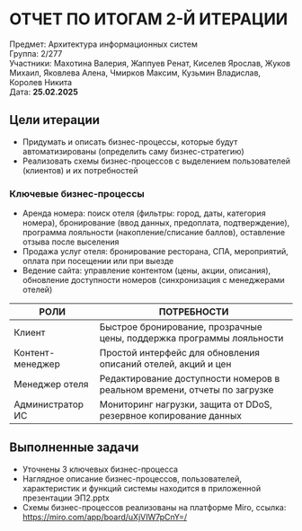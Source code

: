 # ОТЧЕТ ПО ИТОГАМ 2-Й ИТЕРАЦИИ
Предмет: Архитектура информационных систем  
Группа: 2/277  
Участники: Махотина Валерия, Жаппуев Ренат, Киселев Ярослав, Жуков Михаил, Яковлева Алена, Чмирков Максим, Кузьмин Владислав, Королев Никита  
Дата: **25.02.2025**

## Цели итерации
- Придумать и описать бизнес-процессы, которые будут автоматизированы (определить саму бизнес-стратегию)
- Реализовать схемы бизнес-процессов с выделением пользователей (клиентов) и их потребностей

### Ключевые бизнес-процессы
- Аренда номера: поиск отеля (фильтры: город, даты, категория номера), бронирование (ввод данных, предоплата, подтверждение),
программа лояльности (накопление/списание баллов), оставление отзыва после выселения
- Продажа услуг отеля: бронирование ресторана, СПА, мероприятий, оплата при посещении или при выезде
- Ведение сайта: управление контентом (цены, акции, описания), обновление доступности номеров (синхронизация с менеджерами отелей)

|РОЛИ|ПОТРЕБНОСТИ|
|---|---|
Клиент           | Быстрое бронирование, прозрачные цены, поддержка программы лояльности
Контент-менеджер | Простой интерфейс для обновления описаний отелей, акций и цен
Менеджер отеля   | Редактирование доступности номеров в реальном времени, отчеты по загрузке
Администратор ИС | Мониторинг нагрузки, защита от DDoS, резервное копирование данных

## Выполненные задачи
- Уточнены 3 ключевых бизнес-процесса
- Наглядное описание бизнес-процессов, пользователей, характеристик и функций системы находится в приложенной презентации ЭП2.pptx
- Схемы бизнес-процессов реализованы на платформе Miro, ссылка: https://miro.com/app/board/uXjVIW7pCnY=/
